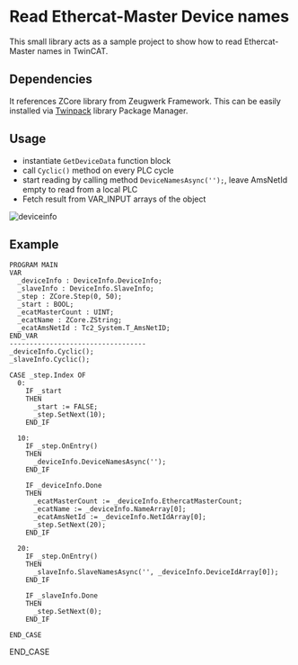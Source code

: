 # Read Ethercat-Master Device names
This small library acts as a sample project to show how to read Ethercat-Master names in TwinCAT. 

## Dependencies
It references ZCore library from Zeugwerk Framework. This can be easily installed via [Twinpack](https://github.com/Zeugwerk/Twinpack) library Package Manager.

## Usage
- instantiate `GetDeviceData` function block
- call `Cyclic()` method on every PLC cycle
- start reading by calling method `DeviceNamesAsync('');`, leave AmsNetId empty to read from a local PLC
- Fetch result from VAR_INPUT arrays of the object

![deviceinfo](https://github.com/user-attachments/assets/e65c1735-6ff5-40d3-92db-5523b9fee53a)

## Example
```st
PROGRAM MAIN
VAR
  _deviceInfo : DeviceInfo.DeviceInfo;
  _slaveInfo : DeviceInfo.SlaveInfo;
  _step : ZCore.Step(0, 50);
  _start : BOOL;
  _ecatMasterCount : UINT;
  _ecatName : ZCore.ZString;
  _ecatAmsNetId : Tc2_System.T_AmsNetID;
END_VAR
----------------------------------
_deviceInfo.Cyclic();
_slaveInfo.Cyclic();

CASE _step.Index OF
  0:
    IF _start 
    THEN 
      _start := FALSE;
      _step.SetNext(10);
    END_IF
    
  10:
    IF _step.OnEntry()
    THEN
      _deviceInfo.DeviceNamesAsync('');
    END_IF

    IF _deviceInfo.Done 
    THEN
      _ecatMasterCount := _deviceInfo.EthercatMasterCount;
      _ecatName := _deviceInfo.NameArray[0];
      _ecatAmsNetId := _deviceInfo.NetIdArray[0];
      _step.SetNext(20);
    END_IF  
    
  20:
    IF _step.OnEntry()
    THEN
      _slaveInfo.SlaveNamesAsync('', _deviceInfo.DeviceIdArray[0]);
    END_IF
    
    IF _slaveInfo.Done
    THEN
      _step.SetNext(0);
    END_IF
    
END_CASE
```
    
END_CASE
```
